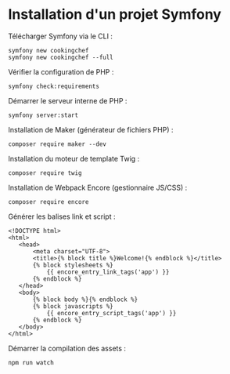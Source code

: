 # Installation d'un projet Symfony

Télécharger Symfony via le CLI :

 ``` shell-script
symfony new cookingchef
symfony new cookingchef --full
```
Vérifier la configuration de PHP :

 ``` shell-script
symfony check:requirements
```

Démarrer le serveur interne de PHP :

 ``` shell-script
symfony server:start
```

Installation de Maker (générateur de fichiers PHP) :
 ``` shell-script
composer require maker --dev
```

Installation du moteur de template Twig : 
 ``` shell-script
composer require twig
```

Installation de Webpack Encore (gestionnaire JS/CSS) :
 ``` shell-script
composer require encore
```

Générer les balises link et script :
 ``` twig
<!DOCTYPE html>
<html>
    <head>
        <meta charset="UTF-8">
        <title>{% block title %}Welcome!{% endblock %}</title>
        {% block stylesheets %}
            {{ encore_entry_link_tags('app') }}
        {% endblock %}
    </head>
    <body>
        {% block body %}{% endblock %}
        {% block javascripts %}
            {{ encore_entry_script_tags('app') }}
        {% endblock %}
    </body>
</html>
```
Démarrer la compilation des assets : 
 ``` shell-script
npm run watch
```